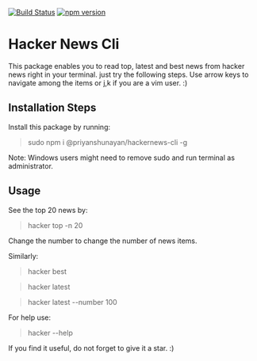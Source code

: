 [![Build Status](https://travis-ci.com/priyanshunayan/hacker-news-cli.svg?branch=master)](https://travis-ci.com/priyanshunayan/hacker-news-cli)
[![npm version](https://badge.fury.io/js/%40priyanshunayan%2Fhackernews-cli.svg)](https://badge.fury.io/js/%40priyanshunayan%2Fhackernews-cli)

# Hacker News Cli

This package enables you to read top, latest and best news from hacker news right in your terminal. just try the following steps. Use arrow keys to navigate among the items or j,k if you are a vim user. :) 

## Installation Steps

Install this package by running:
> sudo npm i @priyanshunayan/hackernews-cli -g

Note: Windows users might need to remove sudo and run terminal as administrator.

## Usage

See the top 20 news by:
> hacker top -n 20

Change the number to change the number of news items.

Similarly:

> hacker best

> hacker latest

> hacker latest --number 100


For help use:

> hacker --help


If you find it useful, do not forget to give it a star. :)
